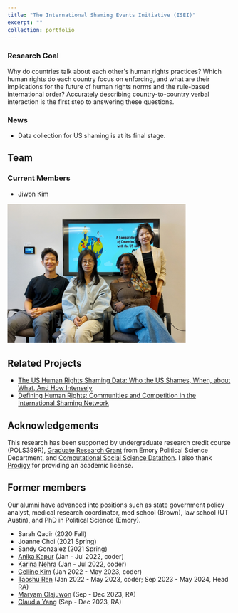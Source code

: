 ```yaml
---
title: "The International Shaming Events Initiative (ISEI)"
excerpt: ""
collection: portfolio
---
```

### Research Goal
Why do countries talk about each other's human rights practices? Which human rights do each country focus on enforcing, and what are their implications for the future of human rights norms and the rule-based international order? Accurately describing country-to-country verbal interaction is the first step to answering these questions.

### News
* Data collection for US shaming is at its final stage.

## Team
### Current Members
* Jiwon Kim

<img src='/images/ISEI_picture_f23.jpg' alt = "Group Picture" width="400">

## Related Projects
* [The US Human Rights Shaming Data: Who the US Shames, When, about What, And How Intensely](https://j1wonkim.github.io/research/ise)
* [Defining Human Rights: Communities and Competition in the International Shaming Network](https://j1wonkim.github.io/research/network/)

## Acknowledgements
This research has been supported by undergraduate research credit course (POLS399R), [Graduate Research Grant](http://polisci.emory.edu/home/graduate/graduate-research-grant.html) from Emory Political Science Department, and [Computational Social Science Datathon](https://sites.google.com/view/css-workshop-datathon). I also thank [Prodigy](https://prodi.gy/) for providing an academic license.

## Former members
Our alumni have advanced into positions such as state government policy analyst, medical research coordinator, med school (Brown), law school (UT Austin), and PhD in Political Science (Emory).

* Sarah Qadir (2020 Fall)
* Joanne Choi (2021 Spring)
* Sandy Gonzalez (2021 Spring) 
* [Anika Kapur](https://j1wonkim.github.io/anika/) (Jan - Jul 2022, coder)
* [Karina Nehra](https://j1wonkim.github.io/karina/) (Jan - Jul 2022, coder)
* [Celline Kim](https://j1wonkim.github.io/celline/) (Jan 2022 - May 2023, coder)
* [Taoshu Ren](https://j1wonkim.github.io/taoshu/) (Jan 2022 - May 2023, coder; Sep 2023 - May 2024, Head RA)
* [Maryam Olajuwon](https://j1wonkim.github.io/maryam/) (Sep - Dec 2023, RA)
* [Claudia Yang](https://j1wonkim.github.io/claudia/) (Sep - Dec 2023, RA)





